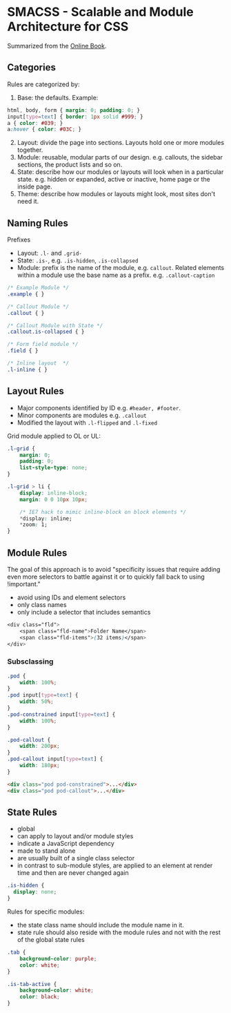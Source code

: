 # SMACSS - Scalable and Module Architecture for CSS

Summarized from the [Online Book](https://smacss.com/).

## Categories

Rules are categorized by:

1. Base: the defaults. Example:

```css
html, body, form { margin: 0; padding: 0; }
input[type=text] { border: 1px solid #999; }
a { color: #039; }
a:hover { color: #03C; }
```

2. Layout: divide the page into sections. Layouts hold one or more modules together.
3. Module: reusable, modular parts of our design. e.g. callouts, the sidebar sections, the product lists and so on.
4. State: describe how our modules or layouts will look when in a particular state. e.g. hidden or expanded, active or inactive, home page or the inside page.
5. Theme: describe how modules or layouts might look, most sites don't need it.

## Naming Rules

Prefixes

- Layout: `.l-` and `.grid-`
- State: `.is-`, e.g. `.is-hidden`, `.is-collapsed`
- Module: prefix is the name of the module, e.g. `callout`. Related elements within a module use the base name as a prefix. e.g. `.callout-caption`

```css
/* Example Module */
.example { }

/* Callout Module */
.callout { }

/* Callout Module with State */
.callout.is-collapsed { }

/* Form field module */
.field { }

/* Inline layout  */
.l-inline { }
```

## Layout Rules

- Major components identified by ID e.g. `#header, #footer`.
- Minor components are modules e.g. `.callout`
- Modified the layout with `.l-flipped` and `.l-fixed`

Grid module applied to OL or UL:

```css
.l-grid {
    margin: 0;
    padding: 0;
    list-style-type: none;
}

.l-grid > li {
    display: inline-block;
    margin: 0 0 10px 10px;

    /* IE7 hack to mimic inline-block on block elements */
    *display: inline;
    *zoom: 1;
}
```

## Module Rules

The goal of this approach is to  avoid "specificity issues that require adding even more selectors to battle against it or to quickly fall back to using !important."

- avoid using IDs and element selectors
- only class names
- only include a selector that includes semantics

```css
<div class="fld">
    <span class="fld-name">Folder Name</span>
    <span class="fld-items">(32 items)</span>
</div>
```

### Subsclassing

```css
.pod {
    width: 100%;
}
.pod input[type=text] {
    width: 50%;
}
.pod-constrained input[type=text] {
    width: 100%;
}

.pod-callout {
    width: 200px;
}
.pod-callout input[type=text] {
    width: 180px;
}
```

```html
<div class="pod pod-constrained">...</div>
<div class="pod pod-callout">...</div>
```

## State Rules

- global
- can apply to layout and/or module styles
- indicate a JavaScript dependency
- made to stand alone
- are usually built of a single class selector
- in contrast to sub-module styles, are applied to an element at render time and then are never changed again

```css
.is-hidden {
  display: none;
}
```

Rules for specific modules:

- the state class name should include the module name in it.
- state rule should also reside with the module rules and not with the rest of the global state rules

```css
.tab {
    background-color: purple;
    color: white;
}

.is-tab-active {
    background-color: white;
    color: black;
}
```
